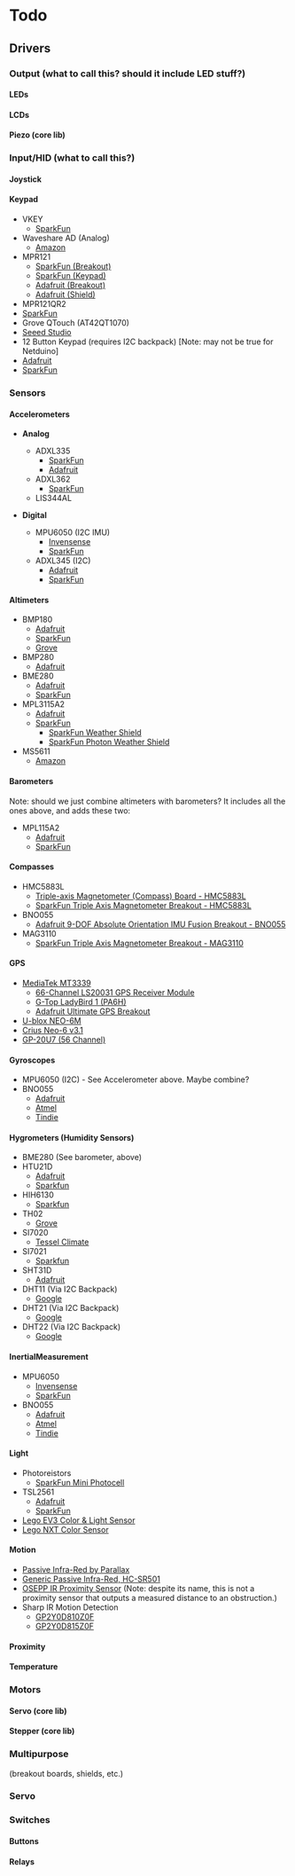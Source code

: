 # Todo



## Drivers

### Output (what to call this? should it include LED stuff?)

#### LEDs

#### LCDs

#### Piezo (core lib)

### Input/HID (what to call this?)

#### Joystick

#### Keypad

 * VKEY
   * [SparkFun](https://www.sparkfun.com/products/12080)
 * Waveshare AD (Analog)
   * [Amazon](http://www.amazon.com/Waveshare-Accessory-buttons-controlled-keyboard/dp/B00KM6UXVS)
 * MPR121
   * [SparkFun (Breakout)](https://www.sparkfun.com/products/9695)
   * [SparkFun (Keypad)](https://www.sparkfun.com/products/12017)
   * [Adafruit (Breakout)](https://www.adafruit.com/products/1982)
   * [Adafruit (Shield)](https://www.adafruit.com/products/2024)
 * MPR121QR2
  * [SparkFun](https://www.sparkfun.com/products/12013)
 * Grove QTouch (AT42QT1070)
  * [Seeed Studio](http://www.seeedstudio.com/depot/Grove-Touch-Sensor-p-747.html)
 * 12 Button Keypad (requires I2C backpack) [Note: may not be true for Netduino]
  * [Adafruit](https://www.adafruit.com/products/1824)
  * [SparkFun](https://www.sparkfun.com/products/8653)

### Sensors

#### Accelerometers

* **Analog**
  * ADXL335
    * [SparkFun](https://www.sparkfun.com/products/9269)
    * [Adafruit](https://www.adafruit.com/product/163)
  * ADXL362
    * [SparkFun](https://www.sparkfun.com/products/11446)
  * LIS344AL

* **Digital**
  * MPU6050 (I2C IMU)
    * [Invensense](https://www.invensense.com/products/motion-tracking/6-axis/mpu-6050/)
    * [SparkFun](https://www.sparkfun.com/products/11028)
  * ADXL345 (I2C)
    * [Adafruit](https://www.adafruit.com/product/1231)
    * [SparkFun](https://www.sparkfun.com/products/9836)

#### Altimeters

 * BMP180
   * [Adafruit](https://www.adafruit.com/products/1603)
   * [SparkFun](https://www.sparkfun.com/products/11824)
   * [Grove](http://www.seeedstudio.com/depot/Grove-Barometer-Sensor-BMP180-p-1840.html)
 * BMP280
   * [Adafruit](https://www.adafruit.com/products/2651)
 * BME280
   * [Adafruit](https://www.adafruit.com/products/2652)
   * [SparkFun](https://www.sparkfun.com/products/13676)
 * MPL3115A2
   * [Adafruit](https://www.adafruit.com/products/1893)
   * [SparkFun](https://www.sparkfun.com/products/11084)
      * [SparkFun Weather Shield](https://www.sparkfun.com/products/12081)
      * [SparkFun Photon Weather Shield](https://www.sparkfun.com/products/13630)
 * MS5611
   * [Amazon](http://www.amazon.com/MS5611-High-resolution-Atmospheric-Pressure-Module/dp/B00F4P6LKE)

#### Barometers

Note: should we just combine altimeters with barometers? It includes all the ones above, and adds these two:

 * MPL115A2
   * [Adafruit](https://www.adafruit.com/products/992)
   * [SparkFun](https://www.sparkfun.com/products/9721)

#### Compasses

 * HMC5883L
    * [Triple-axis Magnetometer (Compass) Board - HMC5883L](https://www.adafruit.com/products/1746)
    * [SparkFun Triple Axis Magnetometer Breakout - HMC5883L](https://www.sparkfun.com/products/10530)
 * BNO055
    * [Adafruit 9-DOF Absolute Orientation IMU Fusion Breakout - BNO055](https://www.adafruit.com/product/2472)
 * MAG3110
    * [SparkFun Triple Axis Magnetometer Breakout - MAG3110](https://www.sparkfun.com/products/12670)

#### GPS

 * [MediaTek MT3339](http://www.mediatek.com/en/products/connectivity/gps/mt3339)
   * [66-Channel LS20031 GPS Receiver Module](https://www.pololu.com/product/2138)
   * [G-Top LadyBird 1 (PA6H)](http://www.gtop-tech.com/en/product/LadyBird-1-PA6H/MT3339_GPS_Module_04.html)
   * [Adafruit Ultimate GPS Breakout](https://www.adafruit.com/products/746)
 * [U-blox NEO-6M](https://www.u-blox.com/en/product/neo-6-series)
 * [Crius Neo-6 v3.1](http://www.ebay.com/itm/like/281357870575?ul_noapp=true&chn=ps&lpid=82)
 * [GP-20U7 (56 Channel)](https://www.sparkfun.com/products/13740?utm_source=j5)

#### Gyroscopes

 * MPU6050 (I2C) - See Accelerometer above. Maybe combine?
 * BNO055
   * [Adafruit](https://www.adafruit.com/products/2472)
   * [Atmel](http://www.atmel.com/tools/ATBNO055-XPRO.aspx)
   * [Tindie](https://www.tindie.com/products/onehorse/bno-055-9-axis-motion-sensor-with-hardware-sensor-fusion/)

#### Hygrometers (Humidity Sensors)

 * BME280 (See barometer, above)
 * HTU21D
   * [Adafruit](https://www.adafruit.com/products/1899)
   * [Sparkfun](https://www.sparkfun.com/products/12064)
 * HIH6130
   * [Sparkfun](https://www.sparkfun.com/products/11295)
 * TH02
   * [Grove](http://www.seeedstudio.com/depot/Grove-TemperatureHumidity-Sensor-HighAccuracy-Mini-p-1921.html)
 * SI7020
   * [Tessel Climate](http://www.seeedstudio.com/depot/Tessel-Climate-Module-p-2225.html)
 * SI7021
   * [Sparkfun](https://www.sparkfun.com/products/13763)
 * SHT31D
   * [Adafruit](https://www.adafruit.com/products/2857)
 * DHT11 (Via I2C Backpack)
   * [Google](https://www.google.com/search?q=DHT11)
 * DHT21 (Via I2C Backpack)
   * [Google](https://www.google.com/search?q=DHT21)
 * DHT22 (Via I2C Backpack)
   * [Google](https://www.google.com/search?q=DHT22)

#### InertialMeasurement

 * MPU6050
   * [Invensense](http://www.invensense.com/products/motion-tracking/6-axis/mpu-6050/)
   * [SparkFun](https://www.sparkfun.com/products/11028)
 * BNO055
   * [Adafruit](https://www.adafruit.com/products/2472)
   * [Atmel](http://www.atmel.com/tools/ATBNO055-XPRO.aspx)
   * [Tindie](https://www.tindie.com/products/onehorse/bno-055-9-axis-motion-sensor-with-hardware-sensor-fusion/)
   
#### Light

 * Photoreistors
   * [SparkFun Mini Photocell](https://www.sparkfun.com/products/9088)
 * TSL2561
   * [Adafruit](https://www.adafruit.com/product/439)
   * [SparkFun](https://www.sparkfun.com/products/12055)
 * [Lego EV3 Color & Light Sensor](http://shop.lego.com/en-US/EV3-Color-Sensor-45506)
 * [Lego NXT Color Sensor](http://shop.lego.com/en-US/Light-Sensor-9844)

#### Motion

 * [Passive Infra-Red by Parallax](http://www.parallax.com/tabid/768/productid/83/default.aspx)
 * [Generic Passive Infra-Red, HC-SR501](http://www.amazon.com/HC-SR501-Sensor-Module-Pyroelectric-Infrared/dp/B007XQRKD4)
 * [OSEPP IR Proximity Sensor](http://osepp.com/products/sensors-arduino-compatible/osepp-ir-proximity-sensor-module/) (Note: despite its name, this is not a proximity sensor that outputs a measured distance to an obstruction.)
 * Sharp IR Motion Detection
   * [GP2Y0D810Z0F](https://www.pololu.com/product/1134)
   * [GP2Y0D815Z0F](https://www.pololu.com/product/1133)

#### Proximity

#### Temperature

### Motors

#### Servo (core lib)

#### Stepper (core lib)

### Multipurpose

(breakout boards, shields, etc.)

### Servo

### Switches

#### Buttons

#### Relays
